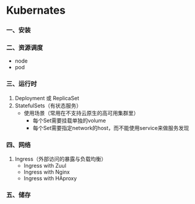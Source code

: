 # Kubernates

### 一、安装

### 二、资源调度

+ node
+ pod

### 三、运行时

1. Deployment 或 ReplicaSet
2. StatefulSets（有状态服务）
   + 使用场景（常用在不支持云原生的高可用集群里）
     + 每个Set需要挂载单独的volume
     + 每个Set需要指定network的host，而不能使用service来做服务发现

### 四、网络

1. Ingress（外部访问的暴露与负载均衡）
   + Ingress with Zuul
   + Ingress with Nginx
   + Ingress with HAproxy

### 五、储存

